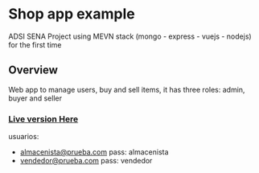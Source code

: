 # Shop app example
ADSI SENA Project using MEVN stack (mongo - express - vuejs - nodejs) for the first time

## Overview
Web app to manage users, buy and sell items, it has three roles: admin, buyer and seller 

### [Live version Here](https://semillero-mevn-adsi.herokuapp.com)
usuarios:
- almacenista@prueba.com pass: almacenista
- vendedor@prueba.com    pass: vendedor
